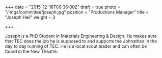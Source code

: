 +++
date = "2015-12-16T00:36:00Z"
draft = true
photo = "/imgs/committee/joseph.jpg"
position = "Productions Manager"
title = "Joseph Heil"
weight = 3

+++

Joseph is a PhD Student in Materials Engineering & Design. He makes sure that TEC does the job he is supposed to and supports the Johnathan in the day to day running of TEC.
He is a local scout leader and can often be found in the New Theatre.
